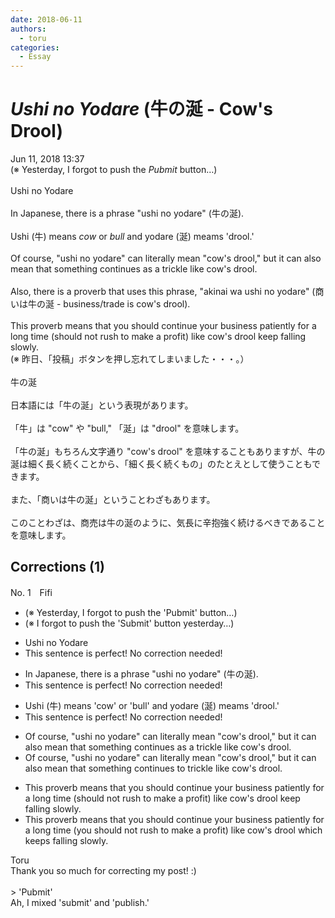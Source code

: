 ```yaml
---
date: 2018-06-11
authors:
  - toru
categories:
  - Essay
---
```


<h1 id="subject_show"><strong><em>Ushi no Yodare</strong></em> (牛の涎 - Cow's Drool)</h1>
<div class="date">Jun 11, 2018 13:37</div>
<div id="post"><div id="body_show_ori">
(※ Yesterday, I forgot to push the <em>Pubmit</em> button…)<br/><br/>Ushi no Yodare<br/><br/>In Japanese, there is a phrase "ushi no yodare" (牛の涎).<br/><br/>Ushi (牛) means <em>cow</em> or <em>bull</em> and yodare (涎) meams 'drool.'<br/><br/>Of course, "ushi no yodare" can literally mean "cow's drool," but it can also mean that something continues as a trickle like cow's drool.<br/><br/>Also, there is a proverb that uses this phrase, "akinai wa ushi no yodare" (商いは牛の涎 - business/trade is cow's drool).<br/><br/>This proverb means that you should continue your business patiently for a long time (should not rush to make a profit) like cow's drool keep falling slowly.
</div></div>

<!-- more -->

<div id="post_ja"><div id="body_show_mo">
(※ 昨日、「投稿」ボタンを押し忘れてしまいました・・・。）<br/><br/>牛の涎<br/><br/>日本語には「牛の涎」という表現があります。<br/><br/>「牛」は "cow" や "bull," 「涎」は "drool" を意味します。<br/><br/>「牛の涎」もちろん文字通り "cow's drool" を意味することもありますが、牛の涎は細く長く続くことから、「細く長く続くもの」のたとえとして使うこともできます。<br/><br/>また、「商いは牛の涎」ということわざもあります。<br/><br/>このことわざは、商売は牛の涎のように、気長に辛抱強く続けるべきであることを意味します。
</div></div>

## Corrections (1)
<div id="block"><div class="first_name"> No. 1　<span class="just_name">Fifi</span></div><div id="block2">
<ul class="correction_field">
<li class="incorrect">(※ Yesterday, I forgot to push the 'Pubmit' button…)</li>
<li class="corrected correct">
(※ I forgot to push the '<span class="f_red">S</span>ubmit' button <span class="f_blue">yesterday</span>…)
</li>
</ul>
<ul class="correction_field">
<li class="incorrect">Ushi no Yodare</li>
<li class="corrected perfect">This sentence is perfect! No correction needed!</li>
</ul>
<ul class="correction_field">
<li class="incorrect">In Japanese, there is a phrase "ushi no yodare" (牛の涎).</li>
<li class="corrected perfect">This sentence is perfect! No correction needed!</li>
</ul>
<ul class="correction_field">
<li class="incorrect">Ushi (牛) means 'cow' or 'bull' and yodare (涎) meams 'drool.'</li>
<li class="corrected perfect">This sentence is perfect! No correction needed!</li>
</ul>
<ul class="correction_field">
<li class="incorrect">Of course, "ushi no yodare" can literally mean "cow's drool," but it can also mean that something continues as a trickle like cow's drool.</li>
<li class="corrected correct">
Of course, "ushi no yodare" can literally mean "cow's drool," but it can also mean that something continues <span class="f_blue">to</span> trickle like cow's drool.
</li>
</ul>
<ul class="correction_field">
<li class="incorrect">This proverb means that you should continue your business patiently for a long time (should not rush to make a profit) like cow's drool keep falling slowly.</li>
<li class="corrected correct">
This proverb means that you should continue your business patiently for a long time (<span class="f_blue">you </span>should not rush to make a profit) like cow's drool <span class="f_blue">which keeps</span> falling slowly.
</li>
</ul>
</div><div class="name"><span class="just_name">Toru</span><br>
Thank you so much for correcting my post! :)<br/><br/>&gt;  'Pubmit' <br/>Ah, I mixed 'submit' and 'publish.'
</div>
</div>
